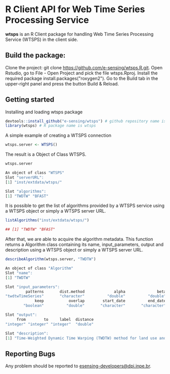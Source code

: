 # R Client API for Web Time Series Processing Service 

**wtsps** is an R Client package for handling Web Time Series Processing Service (WTSPS) in the client side.

## Build the package:

Clone the project: git clone https://github.com/e-sensing/wtsps.R.git.
Open Rstudio, go to File - Open Project and pick the file wtsps.Rproj.
Install the required package install.packages("roxygen2").
Go to the Build tab in the upper-right panel and press the button Build & Reload. 

## Getting started

Installing and loading wtsps package

``` r
devtools::install_github("e-sensing/wtsps") # github repository name is wtsps
library(wtsps) # R package name is wtsps
```

A simple example of creating a WTSPS connection

``` r 
wtsps.server <- WTSPS()
```

The result is a Object of Class WTSPS. 

``` r
wtsps.server
```

``` r
An object of class "WTSPS"
Slot "serverURL":
[1] "inst/extdata/wtsps/"

Slot "algorithms":
[1] "TWDTW" "BFAST"
```

It is possible to get the list of algorithms provided by a WTSPS service using a WTSPS object or simply a WTSPS server URL.

``` r
listAlgorithms("inst/extdata/wtsps/")
```

``` r
## [1] "TWDTW" "BFAST"
```

After that, we are able to acquire the algorithm metadata. This function returns a Algorithm class containing its name, input_parameters, output and description using a WTSPS object or simply a WTSPS server URL. 

```r
describeAlgorithm(wtsps.server, "TWDTW")
```
``` r
An object of class "Algorithm"
Slot "name":
[1] "TWDTW"

Slot "input_parameters":
         patterns       dist.method             alpha              beta             theta          interval              span 
"twdtwTimeSeries"       "character"          "double"          "double"          "double"       "character"         "integer" 
             keep           overlap        start_date          end_date 
        "boolean"          "double"       "character"       "character" 

Slot "output":
     from        to     label  distance 
"integer" "integer" "integer"  "double" 

Slot "description":
[1] "Time-Weighted Dynamic Time Warping (TWDTW) method for land use and land cover mapping using satellite image time series."
```

## Reporting Bugs

Any problem should be reported to esensing-developers@dpi.inpe.br.
